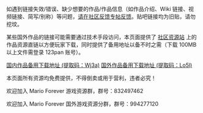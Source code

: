 <script setup>
    import ClipboardButton from '../components/ButtonClipboard.vue';
</script>

如遇到链接失效/错误、缺少想要的作品/作品信息（如作品介绍、Wiki 链接、视频链接、简写/别称）等问题，[请在社区反馈专帖反馈](https://www.marioforever.net/thread-1635-1-1.html)。贴吧链接均为旧贴，请勿挖坟。

某些国外作品的链接可能需要通过技术手段访问，本页面提供了 [社区资源站](https://file.marioforever.net/Mario%20Forever/) 上的作品资源直链以方便玩家下载，同时提供了备用地址以备不时之需（下载 100MB 以上文件需登录 123pan 账号）。

<span class="inline-block"><a class="md-button" href="https://www.123pan.com/s/U3vrVv-6D0f.html">国内作品备用下载地址 (提取码：Wj3a)</a><ClipboardButton lan="zh" code="Wj3a" /></span>
<span class="inline-block"><a class="md-button" href="https://www.123pan.com/s/U3vrVv-yD0f.html">国外作品备用下载地址 (提取码：Lo5l)</a><ClipboardButton lan="zh" code="Lo5l" /></span>

本页面所有资源均免费提供，不得倒卖或用于营利，违者必究！

欢迎加入 Mario Forever 游戏资源群，群号：832497462

欢迎加入 Mario Forever 国外游戏资源分群，群号：994277120

